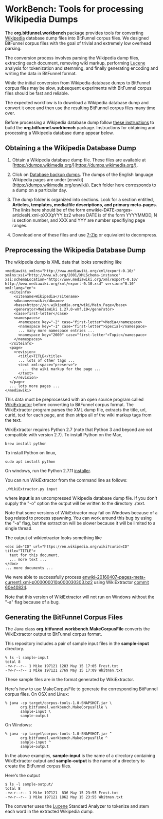 # WorkBench: Tools for processing Wikipedia Dumps

The **org.bitfunnel.workbench** package provides tools for converting
[Wikipedia](https://www.wikipedia.org/)
database dump files into BitFunnel corpus files. We designed BitFunnel corpus
files with the goal of trivial and extremely low overhead parsing.

The conversion process involves parsing the Wikipedia dump files, extracting
each document, removing wiki markup, performing [Lucene](https://lucene.apache.org/) analysis for
tokenization and stemming, and finally generating encoding and writing
the data in BitFunnel format.

While the initial conversion from Wikipedia database dumps to BitFunnel corpus
files may be slow, subsequent experiments with BitFunnel corpus files should be fast and reliable.

The expected workflow is to download a Wikipedia database dump and convert it
once and then use the resulting BitFunnel corpus files many time over.

Before processing a Wikipedia database dump follow [these instructions](BUILD.md) to 
build the **org.bitfunnel.workbench** package. Instructions for obtaining and processing
a Wikipedia database dump appear below.

## Obtaining a the Wikipedia Database Dump

1. Obtain a Wikipedia database dump file.  These files are available at
[https://dumps.wikimedia.org/](https://dumps.wikimedia.org/).

1. Click on [Database backup dumps](https://dumps.wikimedia.org/backup-index.html).
The dumps of the English language Wikipedia pages are under [enwiki]
(https://dumps.wikimedia.org/enwiki/). Each folder here corresponds to
a dump on a particular day.

1. The dump folder is organized into sections. Look for a section entitled,
**Articles, templates, media/file descriptions, and primary meta-pages.**
The links here should be of the form enwikie-DATE-parges-articlesN.xml-pXXXpYYY.bz2
where DATE is of the form YYYYMMDD, N is section number, and XXX and YYY
are number specifiying page ranges.

1. Download one of these files and use [7-Zip](http://www.7-zip.org/) or equivalent to decompress.

## Preprocessing the Wikipedia Database Dump

The wikipedia dump is XML data that looks something like

~~~
<mediawiki xmlns="http://www.mediawiki.org/xml/export-0.10/" xmlns:xsi="http://www.w3.org/2001/XMLSchema-instance" xsi:schemaLocation="http://www.mediawiki.org/xml/export-0.10/ http://www.mediawiki.org/xml/export-0.10.xsd" version="0.10" xml:lang="en">
  <siteinfo>
    <sitename>Wikipedia</sitename>
    <dbname>enwiki</dbname>
    <base>https://en.wikipedia.org/wiki/Main_Page</base>
    <generator>MediaWiki 1.27.0-wmf.19</generator>
    <case>first-letter</case>
    <namespaces>
      <namespace key="-2" case="first-letter">Media</namespace>
      <namespace key="-1" case="first-letter">Special</namespace>
      ... many more namespace entries ...
      <namespace key="2600" case="first-letter">Topic</namespace>
    </namespaces>
  </siteinfo>
  <page>
    <revision>
      <title>TITLE</title>
      ... lots of other tags ...
      <text xml:space="preserve">
        ... the wiki markup for the page ...
      </text>
    </revision>
  </page>
  ... lots more pages ...
</mediawiki>
~~~

This data must be preprocessed with an open source program called
[WikiExtractor](https://github.com/attardi/wikiextractor)
before converting to BitFunnel corpus format. The WikiExtractor program
parses the XML dump file, extracts the title, url, curid, text for each
page, and then strips all of the wiki markup tags from the text.

WikiExtractor requires Python 2.7
(note that Python 3 and beyond are not compatible with version 2.7).
To install Python on the Mac,
~~~
brew install python
~~~

To install Python on linux,
~~~
sudo apt install python
~~~

On windows, run the Python 2.7.11 [installer](https://www.python.org/downloads/).

You can run WikiExtractor from the command line as follows:
~~~
./WikiExtractor.py input
~~~
where **input** is an uncompressed Wikipedia database dump file.
If you don't supply the "-o" option the output will be written
to the directory ./text.

Note that some versions of WikiExtractor may fail on Windows because of a
bug related to process spawning.
You can work around this bug by using the "-a" flag, but the extraction will be
slower because it will be limited to a single thread.

The output of wikiextractor looks something like

~~~
<doc id="ID" url="https://en.wikipedia.org/wiki?curid=ID" title="TITLE">
  text for this document.
  ... more text ...
</doc>
... more documents ...
~~~

We were able to successfully process
[enwiki-20160407-pages-meta-current1.xml-p000000010p000030303.bz2](https://dumps.wikimedia.org/enwiki/20160407/enwiki-20160407-pages-meta-current1.xml-p000000010p000030303.bz2)
using WikiExtractor [commit 60e40824](https://github.com/attardi/wikiextractor/commit/60e4082440b626465b2df30301ab00c3a04cd79b).

Note that this version of WikiExtractor will not run on Windows
without the "-a" flag because of a bug.

## Generating the BitFunnel Corpus Files

The Java class **org.bitfunnel.workbench.MakeCorpusFile** converts
the WikiExtractor output to BitFunnel corpus format.

This repository includes a pair of sample input files in the **sample-input** directory.
~~~
% ls -l sample-input
total 8
-rw-r--r-- 1 Mike 197121 1283 May 15 17:05 Frost.txt
-rw-r--r-- 1 Mike 197121 2769 May 15 17:09 Whitman.txt
~~~
These sample files are in the format generated by WikiExtractor.

Here's how to use MakeCorpusFile to generate the corresponding BitFunnel corpus files.
On OSX and Linux:
~~~
% java -cp target/corpus-tools-1.0-SNAPSHOT.jar \
       org.bitfunnel.workbench.MakeCorpusFile \
       sample-input \
       sample-output
~~~

On Windows:
~~~
% java -cp target\corpus-tools-1.0-SNAPSHOT.jar ^
       org.bitfunnel.workbench.MakeCorpusFile ^
       sample-input ^
       sample-output
~~~

In the above examples, **sample-input** is the name of a directory
containing WikiExtractor output and **sample-output** is the name
of a directory to create the BitFunnel corpus files.

Here's the output
~~~
$ ls -l sample-output/
total 8
-rw-r--r-- 1 Mike 197121  836 May 15 23:55 Frost.txt
-rw-r--r-- 1 Mike 197121 1862 May 15 23:55 Whitman.txt
~~~

The converter uses the [Lucene](https://lucene.apache.org/) Standard Analyzer
to tokenize and stem each word in the extracted Wikipedia dump.
